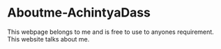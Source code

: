 # Aboutme-AchintyaDass
This webpage belongs to me and is free to use to anyones requirement.
This website talks about me.
